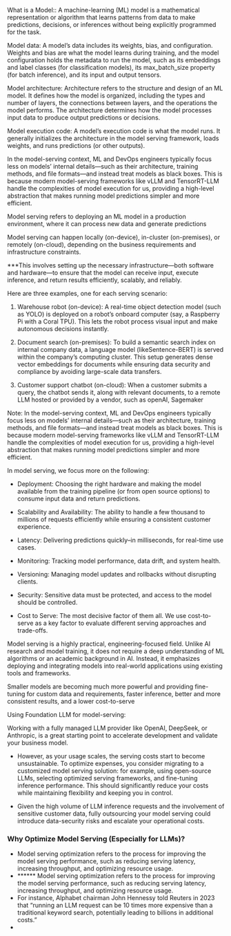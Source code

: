 
What is a Model::   A machine-learning (ML) model is a mathematical representation or algorithm that learns patterns from data to make predictions, decisions, or inferences without being explicitly programmed for the task.

Model data: A model’s data includes its weights, bias, and configuration. Weights and bias are what the model learns during training, and the model configuration holds the metadata to run the model, such as its embeddings and label classes (for classification models), its max_batch_size property (for batch inference), and its input and output tensors.

Model architecture:  Architecture refers to the structure and design of an ML model. It defines how the model is organized, including the types and number of layers, the connections between layers, and the operations the model performs. The architecture determines how the model processes input data to produce output predictions or decisions.

Model execution code: A model’s execution code is what the model runs. It generally initializes the architecture in the model serving framework, loads weights, and runs predictions (or other outputs).

In the model-serving context, ML and DevOps engineers typically focus less on models’ internal details—such as their architecture, training methods, and file formats—and instead treat models as black boxes. This is because modern model-serving frameworks like vLLM and TensorRT-LLM handle the complexities of model execution for us, providing a high-level abstraction that makes running model predictions simpler and more efficient.


 
 
 Model serving refers to deploying an ML model in a production environment, where it can process new data and generate predictions

 Model serving can happen locally (on-device), in-cluster (on-premises), or remotely (on-cloud), depending on the business requirements and infrastructure constraints.

 ***This involves setting up the necessary infrastructure—both software and hardware—to ensure that the model can receive input, execute inference, and return results efficiently, scalably, and reliably.

 Here are three examples, one for each serving scenario:

1.  Warehouse robot (on-device): A real-time object detection model (such as YOLO) is deployed on a robot’s onboard computer (say, a Raspberry Pi with a Coral TPU). This lets the robot process visual input and make autonomous decisions instantly.

2. Document search (on-premises): To build a semantic search index on internal company data, a language model (likeSentence-BERT) is served within the company’s computing cluster. This setup generates dense vector embeddings for documents while ensuring data security and compliance by avoiding large-scale data transfers.

3. Customer support chatbot (on-cloud): When a customer submits a query, the chatbot sends it, along with relevant documents, to a remote LLM hosted or provided by a vendor, such as openAI, Sagemaker


Note: In the model-serving context, ML and DevOps engineers typically focus less on models’ internal details—such as their architecture, training methods, and file formats—and instead treat models as black boxes. This is because modern model-serving frameworks like vLLM and TensorRT-LLM handle the complexities of model execution for us, providing a high-level abstraction that makes running model predictions simpler and more efficient.

In model serving, we focus more on the following:

- Deployment: Choosing the right hardware and making the model available from the training pipeline (or from open source options) to consume input data and return predictions.

- Scalability and Availability: The ability to handle a few thousand to millions of requests efficiently while ensuring a consistent customer experience.

- Latency: Delivering predictions quickly–in milliseconds, for real-time use cases.

- Monitoring: Tracking model performance, data drift, and system health.

- Versioning: Managing model updates and rollbacks without disrupting clients.

- Security: Sensitive data must be protected, and access to the model should be controlled.

- Cost to Serve: The most decisive factor of them all. We use cost-to-serve as a key factor to evaluate different serving approaches and trade-offs.

Model serving is a highly practical, engineering-focused field. Unlike AI research and model training, it does not require a deep understanding of ML algorithms or an academic background in AI. Instead, it emphasizes deploying and integrating models into real-world applications using existing tools and frameworks.

Smaller models are becoming much more powerful and providing fine-tuning for custom data and requirements, faster inference, better and more consistent results, and a lower cost-to-serve

Using Foundation LLM for model-serving: 

Working with a fully managed LLM provider like OpenAI, DeepSeek, or Anthropic, is a great starting point to accelerate development and validate your business model.

- However, as your usage scales, the serving costs start to become unsustainable. To optimize expenses, you consider migrating to a customized model serving solution: for example, using open-source LLMs, selecting optimized serving frameworks, and fine-tuning inference performance. This should significantly reduce your costs while maintaining flexibility and keeping you in control.

- Given the high volume of LLM inference requests and the involvement of sensitive customer data, fully outsourcing your model serving could introduce data-security risks and escalate your operational costs.

### Why Optimize Model Serving (Especially for LLMs)?

- Model serving optimization refers to the process for improving the model serving performance, such as reducing serving latency, increasing throughput, and optimizing resource usage.
- ****** Model serving optimization refers to the process for improving the model serving performance, such as reducing serving latency, increasing throughput, and optimizing resource usage.
- For instance, Alphabet chairman John Hennessy told Reuters in 2023 that “running an LLM request can be 10 times more expensive than a traditional keyword search, potentially leading to billions in additional costs.”
- 




